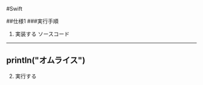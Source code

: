 #Swift

##仕様1
###実行手順
1. 実装する
 ソースコード
 ----------------------------
 println("オムライス")
 ----------------------------

2. 実行する


